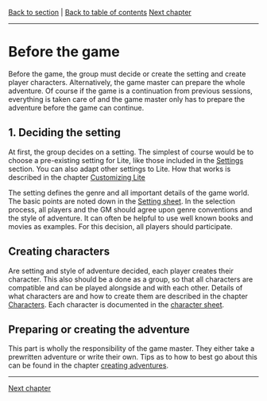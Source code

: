 [Back to section](./README.md) | [Back to table of contents](../README.md)
[Next chapter](./02_Characters.md)

---

# Before the game

Before the game, the group must decide or create the setting and create player characters. Alternatively, the game master can prepare the whole adventure. Of course if the game is a continuation from previous sessions, everything is taken care of and the game master only has to prepare the adventure before the game can continue.

## 1. Deciding the setting

At first, the group decides on a setting. The simplest of course would be to choose a pre-existing setting for Lite, like those included in the [Settings](/../Settings/README.md) section. You can also adapt other settings to Lite. How that works is described in the chapter [Customizing Lite](./07_CustomizingLite.md)

The setting defines the genre and all important details of the game world. The basic points are noted down in the [Setting sheet](../Glossary.md#setting-sheet). In the selection process, all players and the GM should agree upon genre conventions and the style of adventure. It can often be helpful to use well known books and movies as examples. For this decision, all players should participate.

## Creating characters

Are setting and style of adventure decided, each player creates their character. This also should be a done as a group, so that all characters are compatible and can be played alongside and with each other. Details of what characters are and how to create them are described in the chapter [Characters](./02_Chracters.md). Each character is documented in the [character sheet](../Glossary.md#character-sheet).

## Preparing or creating the adventure

This part is wholly the responsibility of the game master. They either take a prewritten adventure or write their own. Tips as to how to best go about this can be found in the chapter [creating adventures](../06_CreateAdventures.md).

---

[Next chapter](./02_Characters.md)
